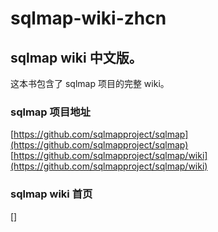 # sqlmap-wiki-zhcn  
## sqlmap wiki 中文版。

这本书包含了 sqlmap 项目的完整 wiki。

### sqlmap 项目地址
[https://github.com/sqlmapproject/sqlmap](https://github.com/sqlmapproject/sqlmap)
[https://github.com/sqlmapproject/sqlmap/wiki](https://github.com/sqlmapproject/sqlmap/wiki)

### sqlmap wiki 首页
[]

